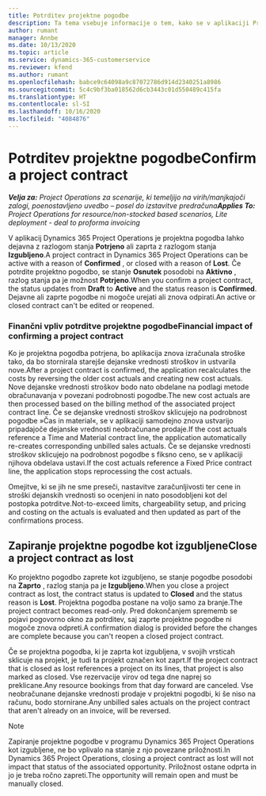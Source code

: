 ```yaml
---
title: Potrditev projektne pogodbe
description: Ta tema vsebuje informacije o tem, kako se v aplikaciji Project Operations potrdi pogodbo.
author: rumant
manager: Annbe
ms.date: 10/13/2020
ms.topic: article
ms.service: dynamics-365-customerservice
ms.reviewer: kfend
ms.author: rumant
ms.openlocfilehash: babce9c64098a9c87072786d914d2340251a8986
ms.sourcegitcommit: 5c4c9bf3ba018562d6cb3443c01d550489c415fa
ms.translationtype: HT
ms.contentlocale: sl-SI
ms.lasthandoff: 10/16/2020
ms.locfileid: "4084876"
---
```

# <a name="confirm-a-project-contract"></a><span data-ttu-id="61de0-103">Potrditev projektne pogodbe</span><span class="sxs-lookup"><span data-stu-id="61de0-103">Confirm a project contract</span></span>

<span data-ttu-id="61de0-104">_**Velja za:** Project Operations za scenarije, ki temeljijo na virih/manjkajoči zalogi, poenostavljeno uvedbo – posel do izstavitve predračuna_</span><span class="sxs-lookup"><span data-stu-id="61de0-104">_**Applies To:** Project Operations for resource/non-stocked based scenarios, Lite deployment - deal to proforma invoicing_</span></span>

<span data-ttu-id="61de0-105">V aplikacij Dynamics 365 Project Operations je projektna pogodba lahko dejavna z razlogom stanja **Potrjeno** ali zaprta z razlogom stanja **Izgubljeno**.</span><span class="sxs-lookup"><span data-stu-id="61de0-105">A project contract in Dynamics 365 Project Operations can be active with a reason of **Confirmed** , or closed with a reason of **Lost**.</span></span> <span data-ttu-id="61de0-106">Če potrdite projektno pogodbo, se stanje **Osnutek** posodobi na **Aktivno** , razlog stanja pa je možnost **Potrjeno**.</span><span class="sxs-lookup"><span data-stu-id="61de0-106">When you confirm a project contract, the status updates from **Draft** to **Active** and the status reason is **Confirmed**.</span></span> <span data-ttu-id="61de0-107">Dejavne ali zaprte pogodbe ni mogoče urejati ali znova odpirati.</span><span class="sxs-lookup"><span data-stu-id="61de0-107">An active or closed contract can't be edited or reopened.</span></span> 

### <a name="financial-impact-of-confirming-a-project-contract"></a><span data-ttu-id="61de0-108">Finančni vpliv potrditve projektne pogodbe</span><span class="sxs-lookup"><span data-stu-id="61de0-108">Financial impact of confirming a project contract</span></span>

<span data-ttu-id="61de0-109">Ko je projektna pogodba potrjena, bo aplikacija znova izračunala stroške tako, da bo stornirala starejše dejanske vrednosti stroškov in ustvarila nove.</span><span class="sxs-lookup"><span data-stu-id="61de0-109">After a project contract is confirmed, the application recalculates the costs by reversing the older cost actuals and creating new cost actuals.</span></span> <span data-ttu-id="61de0-110">Nove dejanske vrednosti stroškov bodo nato obdelane na podlagi metode obračunavanja v povezani podrobnosti pogodbe.</span><span class="sxs-lookup"><span data-stu-id="61de0-110">The new cost actuals are then processed based on the billing method of the associated project contract line.</span></span> <span data-ttu-id="61de0-111">Če se dejanske vrednosti stroškov sklicujejo na podrobnost pogodbe »Čas in material«, se v aplikaciji samodejno znova ustvarijo pripadajoče dejanske vrednosti neobračunane prodaje.</span><span class="sxs-lookup"><span data-stu-id="61de0-111">If the cost actuals reference a Time and Material contract line, the application automatically re-creates corresponding unbilled sales actuals.</span></span> <span data-ttu-id="61de0-112">Če se dejanske vrednosti stroškov sklicujejo na podrobnost pogodbe s fiksno ceno, se v aplikaciji njihova obdelava ustavi.</span><span class="sxs-lookup"><span data-stu-id="61de0-112">If the cost actuals reference a Fixed Price contract line, the application stops reprocessing the cost actuals.</span></span>

<span data-ttu-id="61de0-113">Omejitve, ki se jih ne sme preseči, nastavitve zaračunljivosti ter cene in stroški dejanskih vrednosti so ocenjeni in nato posodobljeni kot del postopka potrditve.</span><span class="sxs-lookup"><span data-stu-id="61de0-113">Not-to-exceed limits, chargeability setup, and pricing and costing on the actuals is evaluated and then updated as part of the confirmations process.</span></span>

## <a name="close-a-project-contract-as-lost"></a><span data-ttu-id="61de0-114">Zapiranje projektne pogodbe kot izgubljene</span><span class="sxs-lookup"><span data-stu-id="61de0-114">Close a project contract as lost</span></span>

<span data-ttu-id="61de0-115">Ko projektno pogodbo zaprete kot izgubljeno, se stanje pogodbe posodobi na **Zaprto** , razlog stanja pa je **Izgubljeno**.</span><span class="sxs-lookup"><span data-stu-id="61de0-115">When you close a project contract as lost, the contract status is updated to **Closed** and the status reason is **Lost**.</span></span> <span data-ttu-id="61de0-116">Projektna pogodba postane na voljo samo za branje.</span><span class="sxs-lookup"><span data-stu-id="61de0-116">The project contract becomes read-only.</span></span> <span data-ttu-id="61de0-117">Pred dokončanjem sprememb se pojavi pogovorno okno za potrditev, saj zaprte projektne pogodbe ni mogoče znova odpreti.</span><span class="sxs-lookup"><span data-stu-id="61de0-117">A confirmation dialog is provided before the changes are complete because you can't reopen a closed project contract.</span></span>

<span data-ttu-id="61de0-118">Če se projektna pogodba, ki je zaprta kot izgubljena, v svojih vrsticah sklicuje na projekt, je tudi ta projekt označen kot zaprt.</span><span class="sxs-lookup"><span data-stu-id="61de0-118">If the project contract that is closed as lost references a project on its lines, that project is also marked as closed.</span></span> <span data-ttu-id="61de0-119">Vse rezervacije virov od tega dne naprej so preklicane.</span><span class="sxs-lookup"><span data-stu-id="61de0-119">Any resource bookings from that day forward are canceled.</span></span> <span data-ttu-id="61de0-120">Vse neobračunane dejanske vrednosti prodaje v projektni pogodbi, ki še niso na računu, bodo stornirane.</span><span class="sxs-lookup"><span data-stu-id="61de0-120">Any unbilled sales actuals on the project contract that aren't already on an invoice, will be reversed.</span></span>

> [!NOTE]
> <span data-ttu-id="61de0-121">Zapiranje projektne pogodbe v programu Dynamics 365 Project Operations kot izgubljene, ne bo vplivalo na stanje z njo povezane priložnosti.</span><span class="sxs-lookup"><span data-stu-id="61de0-121">In Dynamics 365 Project Operations, closing a project contract as lost will not impact that status of the associated opportunity.</span></span> <span data-ttu-id="61de0-122">Priložnost ostane odprta in jo je treba ročno zapreti.</span><span class="sxs-lookup"><span data-stu-id="61de0-122">The opportunity will remain open and must be manually closed.</span></span>
